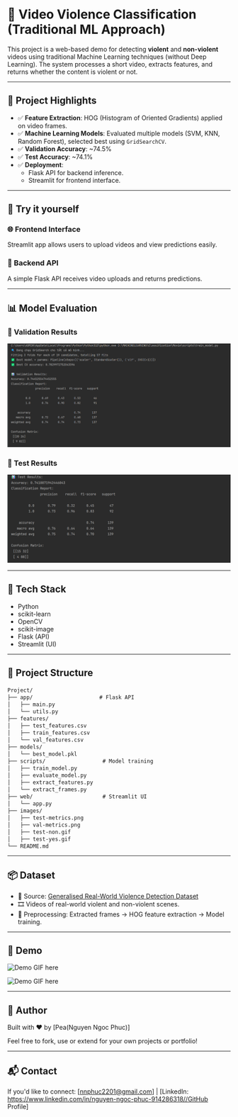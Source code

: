
# 🎥 Video Violence Classification (Traditional ML Approach)

This project is a web-based demo for detecting **violent** and **non-violent** videos using traditional Machine Learning techniques (without Deep Learning). The system processes a short video, extracts features, and returns whether the content is violent or not.

---

## 📌 Project Highlights

- ✅ **Feature Extraction**: HOG (Histogram of Oriented Gradients) applied on video frames.
- ✅ **Machine Learning Models**: Evaluated multiple models (SVM, KNN, Random Forest), selected best using `GridSearchCV`.
- ✅ **Validation Accuracy**: ~74.5%
- ✅ **Test Accuracy**: ~74.1%
- ✅ **Deployment**: 
  - Flask API for backend inference.
  - Streamlit for frontend interface.

---

## 🚀 Try it yourself

### 🌐 Frontend Interface
Streamlit app allows users to upload videos and view predictions easily.

### 🔁 Backend API
A simple Flask API receives video uploads and returns predictions.

---

## 📊 Model Evaluation

### 🧪 Validation Results
![Validation Metrics](/images/val-metrics.png)

### 🧪 Test Results
![Test Metrics](/images/test-metrics.png)

---

## 🧠 Tech Stack

- Python
- scikit-learn
- OpenCV
- scikit-image
- Flask (API)
- Streamlit (UI)

---

## 📁 Project Structure

```
Project/
├── app/                     # Flask API
│   ├── main.py
│   └── utils.py
├── features/
│   ├── test_features.csv
│   ├── train_features.csv
│   └── val_features.csv
├── models/
│   └── best_model.pkl
├── scripts/                  # Model training
│   ├── train_model.py
│   ├── evaluate_model.py
│   ├── extract_features.py
│   └── extract_frames.py
├── web/                      # Streamlit UI
│   └── app.py
├── images/
│   ├── test-metrics.png
│   ├── val-metrics.png
│   ├── test-non.gif
│   ├── test-yes.gif
└── README.md
```

---

## 📦 Dataset

- 📂 Source: [Generalised Real-World Violence Detection Dataset](https://www.kaggle.com/datasets/showravdhar/generalised-real-world-violence-detection)
- 🎞️ Videos of real-world violent and non-violent scenes.
- 📌 Preprocessing: Extracted frames → HOG feature extraction → Model training.

---

## 📸 Demo

![Demo GIF here](images/test-non.gif) 

![Demo GIF here](images/test-yes.gif) <!-- You can replace this with a local path or URL later -->

---

## 🙌 Author

Built with ❤️ by [Pea(Nguyen Ngoc Phuc)]

Feel free to fork, use or extend for your own projects or portfolio!

---

## 📬 Contact

If you'd like to connect: [nnphuc2201@gmail.com] | [LinkedIn: https://www.linkedin.com/in/nguyen-ngoc-phuc-914286318//GitHub Profile]
